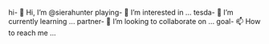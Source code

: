 hi- 👋 Hi, I’m @sierahunter
playing- 👀 I’m interested in ...
tesda- 🌱 I’m currently learning ...
partner- 💞️ I’m looking to collaborate on ...
goal- 📫 How to reach me ...

<!---
sierahunter/sierahunter is a ✨ special ✨ repository because its `README.md` (this file) appears on your GitHub profile.
You can click the Preview link to take a look at your changes.
--->
